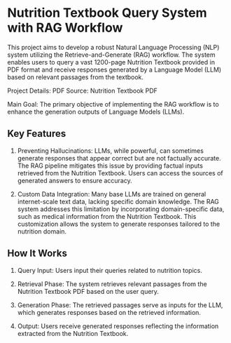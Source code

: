 # Nutrition Textbook Query System with RAG Workflow
This project aims to develop a robust Natural Language Processing (NLP) system utilizing the Retrieve-and-Generate (RAG) workflow. The system enables users to query a vast 1200-page Nutrition Textbook provided in PDF format and receive responses generated by a Language Model (LLM) based on relevant passages from the textbook.

Project Details:
PDF Source: Nutrition Textbook PDF

Main Goal: The primary objective of implementing the RAG workflow is to enhance the generation outputs of Language Models (LLMs).

## Key Features
1. Preventing Hallucinations:
LLMs, while powerful, can sometimes generate responses that appear correct but are not factually accurate. The RAG pipeline mitigates this issue by providing factual inputs retrieved from the Nutrition Textbook. Users can access the sources of generated answers to ensure accuracy.

2. Custom Data Integration:
Many base LLMs are trained on general internet-scale text data, lacking specific domain knowledge. The RAG system addresses this limitation by incorporating domain-specific data, such as medical information from the Nutrition Textbook. This customization allows the system to generate responses tailored to the nutrition domain.

## How It Works

1. Query Input:
Users input their queries related to nutrition topics.

2. Retrieval Phase:
The system retrieves relevant passages from the Nutrition Textbook PDF based on the user query.

3. Generation Phase:
The retrieved passages serve as inputs for the LLM, which generates responses based on the retrieved information.

4. Output:
Users receive generated responses reflecting the information extracted from the Nutrition Textbook.
